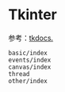 # Tkinter

参考：[tkdocs.](https://tkdocs.com/)

```{toctree}
basic/index
events/index
canvas/index
thread
other/index
```
